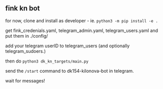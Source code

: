 ## fink kn bot

for now, clone and install as developer - ie.
`python3 -m pip install -e .`

get fink_credenials.yaml, telegram_admin.yaml, telegram_users.yaml
and put them in ./config/

add your telegram userID to telegram_users (and optionally telegram_sudoers.)

then do `python3 dk_kn_targets/main.py`

send the `/start` command to dk154-kilonova-bot in telegram.

wait for messages!
